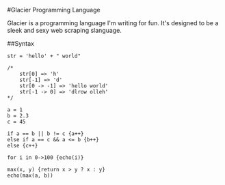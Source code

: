 #Glacier Programming Language

Glacier is a programming language I'm writing for fun. It's designed to be a sleek and sexy web scraping slanguage.

##Syntax

	str = 'hello' + " world"

	/*
		str[0] => 'h'
		str[-1] => 'd'
		str[0 -> -1] => 'hello world'
		str[-1 -> 0] => 'dlrow olleh'
	*/

	a = 1
	b = 2.3
	c = 45

	if a == b || b != c {a++} 
	else if a == c && a <= b {b++}
	else {c++}

	for i in 0->100 {echo(i)}

	max(x, y) {return x > y ? x : y}
	echo(max(a, b))
